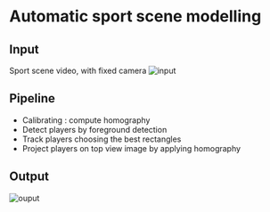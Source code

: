 # Automatic sport scene modelling

## Input 
Sport scene video, with fixed camera
![input](demo/input.jpg)
## Pipeline
* Calibrating : compute homography
* Detect players by foreground detection
* Track players choosing the best rectangles
* Project players on top view image by applying homography

## Output
![ouput](demo/output.jpg)